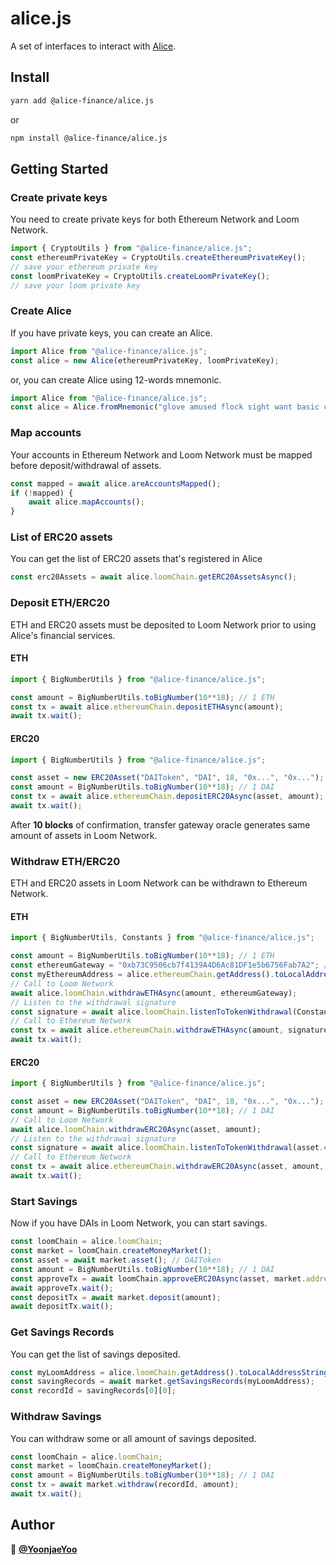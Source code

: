 # alice.js
A set of interfaces to interact with [Alice](https://alice.finance).

## Install

```sh
yarn add @alice-finance/alice.js
```
or

```sh
npm install @alice-finance/alice.js
```

## Getting Started

### Create private keys
You need to create private keys for both Ethereum Network and Loom Network.
```js
import { CryptoUtils } from "@alice-finance/alice.js";
const ethereumPrivateKey = CryptoUtils.createEthereumPrivateKey();
// save your ethereum private key
const loomPrivateKey = CryptoUtils.createLoomPrivateKey();
// save your loom private key
```

### Create Alice
If you have private keys, you can create an Alice.
```js
import Alice from "@alice-finance/alice.js";
const alice = new Alice(ethereumPrivateKey, loomPrivateKey);
```
or, you can create Alice using 12-words mnemonic.
```js
import Alice from "@alice-finance/alice.js";
const alice = Alice.fromMnemonic("glove amused flock sight want basic course invite chase paper crater defense"); // example mnemonic
```

### Map accounts
Your accounts in Ethereum Network and Loom Network must be mapped before deposit/withdrawal of assets.
```js
const mapped = await alice.areAccountsMapped();
if (!mapped) {
    await alice.mapAccounts();
}
```

### List of ERC20 assets
You can get the list of ERC20 assets that's registered in Alice
```js
const erc20Assets = await alice.loomChain.getERC20AssetsAsync();
```

### Deposit ETH/ERC20
ETH and ERC20 assets must be deposited to Loom Network prior to using Alice's financial services.
#### ETH
```js
import { BigNumberUtils } from "@alice-finance/alice.js";

const amount = BigNumberUtils.toBigNumber(10**18); // 1 ETH
const tx = await alice.ethereumChain.depositETHAsync(amount);
await tx.wait();
```
#### ERC20
```js
import { BigNumberUtils } from "@alice-finance/alice.js";

const asset = new ERC20Asset("DAIToken", "DAI", 18, "0x...", "0x..."); // DAIToken
const amount = BigNumberUtils.toBigNumber(10**18); // 1 DAI
const tx = await alice.ethereumChain.depositERC20Async(asset, amount);
await tx.wait();
```

After **10 blocks** of confirmation, transfer gateway oracle generates same amount of assets in Loom Network.

### Withdraw ETH/ERC20
ETH and ERC20 assets in Loom Network can be withdrawn to Ethereum Network.
#### ETH
```js
import { BigNumberUtils, Constants } from "@alice-finance/alice.js";

const amount = BigNumberUtils.toBigNumber(10**18); // 1 ETH
const ethereumGateway = "0xb73C9506cb7f4139A4D6Ac81DF1e5b6756Fab7A2"; // mainnet
const myEthereumAddress = alice.ethereumChain.getAddress().toLocalAddressString();
// Call to Loom Network
await alice.loomChain.withdrawETHAsync(amount, ethereumGateway);
// Listen to the withdrawal signature
const signature = await alice.loomChain.listenToTokenWithdrawal(Constants.ZERO_ADDRESS, myEthereumAddress);
// Call to Ethereum Network
const tx = await alice.ethereumChain.withdrawETHAsync(amount, signature);
await tx.wait();
```
#### ERC20
```js
import { BigNumberUtils } from "@alice-finance/alice.js";

const asset = new ERC20Asset("DAIToken", "DAI", 18, "0x...", "0x..."); // DAIToken
const amount = BigNumberUtils.toBigNumber(10**18); // 1 DAI
// Call to Loom Network
await alice.loomChain.withdrawERC20Async(asset, amount);
// Listen to the withdrawal signature
const signature = await alice.loomChain.listenToTokenWithdrawal(asset.ethereumAddress.toLocalAddressString(), myEthereumAddress);
// Call to Ethereum Network
const tx = await alice.ethereumChain.withdrawERC20Async(asset, amount, signature);
await tx.wait();
```

### Start Savings
Now if you have DAIs in Loom Network, you can start savings.
```js
const loomChain = alice.loomChain;
const market = loomChain.createMoneyMarket();
const asset = await market.asset(); // DAIToken
const amount = BigNumberUtils.toBigNumber(10**18); // 1 DAI
const approveTx = await loomChain.approveERC20Async(asset, market.address, amount);
await approveTx.wait();
const depositTx = await market.deposit(amount);
await depositTx.wait();
```

### Get Savings Records
You can get the list of savings deposited.
```js
const myLoomAddress = alice.loomChain.getAddress().toLocalAddressString();
const savingRecords = await market.getSavingsRecords(myLoomAddress);
const recordId = savingRecords[0][0];
```

### Withdraw Savings
You can withdraw some or all amount of savings deposited.
```js
const loomChain = alice.loomChain;
const market = loomChain.createMoneyMarket();
const amount = BigNumberUtils.toBigNumber(10**18); // 1 DAI
const tx = await market.withdraw(recordId, amount);
await tx.wait();
```

## Author

👤 **[@YoonjaeYoo](https://github.com/YoonjaeYoo)**

